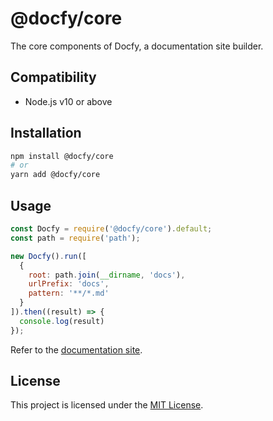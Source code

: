 # @docfy/core

The core components of Docfy, a documentation site builder.

## Compatibility

* Node.js v10 or above

## Installation

```sh
npm install @docfy/core
# or
yarn add @docfy/core
```

## Usage


```js
const Docfy = require('@docfy/core').default;
const path = require('path');

new Docfy().run([
  {
    root: path.join(__dirname, 'docs'),
    urlPrefix: 'docs',
    pattern: '**/*.md'
  }
]).then((result) => {
  console.log(result)
});
```

Refer to the [documentation site](https://docfy.dev).

## License

This project is licensed under the [MIT License](LICENSE.md).
